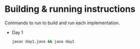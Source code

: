 # Building & running instructions

Commands to run to build and run each implementation.

- Day 1

  ```bash
  javac day1.java && java day1
  ```
